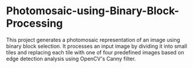 # Photomosaic-using-Binary-Block-Processing
This project generates a photomosaic representation of an image using binary block selection. It processes an input image by dividing it into small tiles and replacing each tile with one of four predefined images based on edge detection analysis using OpenCV's Canny filter.
